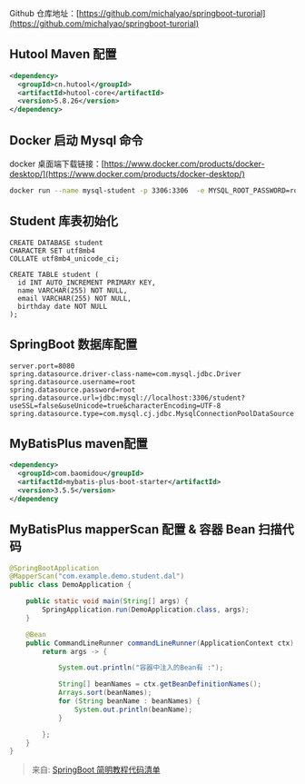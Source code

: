 Github 仓库地址：[https://github.com/michalyao/springboot-turorial](https://github.com/michalyao/springboot-turorial)

## Hutool Maven 配置
```xml
<dependency>
  <groupId>cn.hutool</groupId>
  <artifactId>hutool-core</artifactId>
  <version>5.8.26</version>
</dependency>
```

  


## Docker 启动 Mysql 命令
docker 桌面端下载链接：[https://www.docker.com/products/docker-desktop/](https://www.docker.com/products/docker-desktop/)

```bash
docker run --name mysql-student -p 3306:3306  -e MYSQL_ROOT_PASSWORD=root -d mysql:5.7
```

## Student 库表初始化
```plsql
CREATE DATABASE student
CHARACTER SET utf8mb4
COLLATE utf8mb4_unicode_ci;

CREATE TABLE student (
  id INT AUTO_INCREMENT PRIMARY KEY,
  name VARCHAR(255) NOT NULL,
  email VARCHAR(255) NOT NULL,
  birthday date NOT NULL
);
```

## SpringBoot 数据库配置
  


```properties
server.port=8080
spring.datasource.driver-class-name=com.mysql.jdbc.Driver
spring.datasource.username=root
spring.datasource.password=root
spring.datasource.url=jdbc:mysql://localhost:3306/student?useSSL=false&useUnicode=true&characterEncoding=UTF-8
spring.datasource.type=com.mysql.cj.jdbc.MysqlConnectionPoolDataSource
```

  


## MyBatisPlus maven配置
```xml
<dependency>
  <groupId>com.baomidou</groupId>
  <artifactId>mybatis-plus-boot-starter</artifactId>
  <version>3.5.5</version>
</dependency
```

  


## MyBatisPlus mapperScan 配置 & 容器 Bean 扫描代码
```java
@SpringBootApplication
@MapperScan("com.example.demo.student.dal")
public class DemoApplication {

    public static void main(String[] args) {
        SpringApplication.run(DemoApplication.class, args);
    }

    @Bean
    public CommandLineRunner commandLineRunner(ApplicationContext ctx) {
        return args -> {

            System.out.println("容器中注入的Bean有 :");

            String[] beanNames = ctx.getBeanDefinitionNames();
            Arrays.sort(beanNames);
            for (String beanName : beanNames) {
                System.out.println(beanName);
            }

        };
    }
}
```

  
  


> 来自: [SpringBoot 简明教程代码清单](https://www.yuque.com/yuqueyonghutm7sin/rg4ok9/mz6aszg9ndnolotr?singleDoc#%20%E3%80%8ASpringBoot%20%E7%AE%80%E6%98%8E%E6%95%99%E7%A8%8B%E4%BB%A3%E7%A0%81%E6%B8%85%E5%8D%95%E3%80%8B)
>

